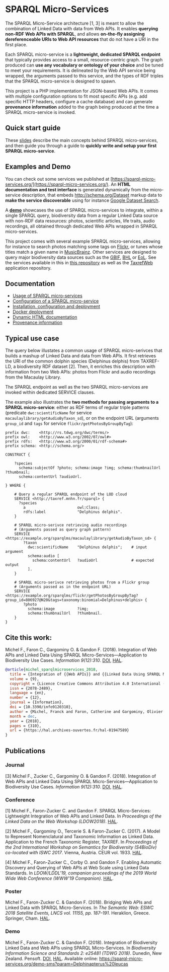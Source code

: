 # SPARQL Micro-Services

The SPARQL Micro-Service architecture [1, 3] is meant to allow the combination of Linked Data with data from Web APIs. It enables **querying non-RDF Web APIs with SPARQL**, and allows **on-the-fly assigning dereferenceable URIs to Web API resources** that do not have a URI in the first place.

Each SPARQL micro-service is a **lightweight, dedicated SPARQL endpoint** that typically provides access to a small, resource-centric graph. The graph produced can **use any vocabulary or ontology of your choice** and be tuned to meet your requirements. It is delineated by the Web API service being wrapped, the arguments passed to this service, and the types of RDF triples that the SPARQL micro-service is designed to spawn.

This project is a PHP implementation for JSON-based Web APIs. It comes with multiple configuration options to fit most specific APIs (e.g. add specific HTTP headers, configure a cache database) and can generate **provenance information** added to the graph being produced at the time a SPARQL micro-service is invoked.


## Quick start guide

These [slides](doc/quick-start-guide.pdf) describe the main concepts behind SPARQL micro-services, and then guide you through a guide to **quickly write and setup your first SPARQL micro-service**.



## Examples and Demo

You can check out some services we published at [https://sparql-micro-services.org/](https://sparql-micro-services.org/). 
An **HTML documentation and test interface** is generated dynamically from the micro-service description, that embeds http://schema.org/Dataset markup data to **make the service discoverable** using for instance [Google Dataset Search](https://datasetsearch.research.google.com/search?query=flickr%20sparql&docid=88YllZoR%2BmJMuXMgAAAAAA%3D%3D).

A **[demo](http://sparql-micro-services.org/demo-sms?param=Delphinapterus+leucas)** showcases the use of SPARQL micro-services to integrate, within a single SPARQL query, biodiversity data from a regular Linked Data source with non-RDF data resources: photos, scientific articles, life traits, audio recordings, all obtained through dedicated Web APIs wrapped in SPARQL micro-services.

This project comes with several example SPARQL micro-services, allowing for instance to search photos matching some tags on [Flickr](https://www.flickr.com/), or tunes whose titles match a given name in [MusicBrainz](https://musicbrainz.org/).
Other services are designed to query major biodiversity data sources such as the [GBIF](https://www.biodiversitylibrary.org/), [BHL](https://www.biodiversitylibrary.org/) or [EoL](http://eol.org/traitbank).
See the services available in this in [this repository](services/) as well as the [TaxrefWeb](https://github.com/frmichel/taxrefweb/tree/master/sparql-micro-services) application repository.



## Documentation

- [Usage of SPARQL micro-services](doc/01-usage.md)
- [Configuration of a SPARQL micro-service](doc/02-config.md)
- [Installation, configuration and deployment](doc/04-install.md)
- [Docker deployment](deployment/docker/)
- [Dynamic HTML documentation](doc/03-html-doc.md)
- [Provenance information](doc/05-prov.md)



## Typical use case

The query below illustates a common usage of SPARQL micro-serivces that builds a mashup of Linked Data and data from Web APIs.
It first retrieves the URI of the common dolphin species (Delphinus delphis) from TAXREF-LD, a biodiversity RDF dataset [2]. Then, it enriches this description with information from two Web APIs: photos from Flickr and audio recordings from the Macaulay Library.

The SPARQL endpoint as well as the two SPARQL micro-services are invoked within dedicated SERVICE clauses.

The example also illustrates the **two methods for passing arguments to a SPARQL micro-service**: either as RDF terms of regular  triple patterns (predicate ```dwc:scientificName``` for service ```macaulaylibrary/getAudioByTaxon_sd```), or on the endpoint URL (arguments ```group_id``` and ```tags``` for service ```flickr/getPhotosByGroupByTag```):

```sparql
prefix dwc:    <http://rs.tdwg.org/dwc/terms/>
prefix owl:    <http://www.w3.org/2002/07/owl#>
prefix rdfs:   <http://www.w3.org/2000/01/rdf-schema#>
prefix schema: <http://schema.org/>

CONSTRUCT {

    ?species
      schema:subjectOf ?photo; schema:image ?img; schema:thumbnailUrl ?thumbnail;
      schema:contentUrl ?audioUrl.
      
} WHERE {

    # Query a regular SPARQL endpoint of the LOD cloud
    SERVICE <http://taxref.mnhn.fr/sparql> {
      ?species 
        a                       owl:Class;
        rdfs:label              "Delphinus delphis". 
    }

    # SPARQL micro-serivce retrieving audio recordings
    # (Arguments passed as query graph pattern)
    SERVICE <https://example.org/sparqlms/macaulaylibrary/getAudioByTaxon_sd> {
        ?taxon
          dwc:scientificName    "Delphinus delphis";    # input argument
          schema:audio [ 
            schema:contentUrl   ?audioUrl               # expected output
          ]. 
    }
    
    # SPARQL micro-serivce retrieving photos from a Flickr group
    # (Arguments passed as in the endpoint URL)
    SERVICE <https://example.org/sparqlms/flickr/getPhotosByGroupByTag?group_id=806927@N20&tags=taxonomy:binomial=Delphinus+delphis> {
        ?photo 
          schema:image          ?img;
          schema:thumbnailUrl   ?thumbnail.
    }
}
```


## Cite this work:

Michel F., Faron C., Gargominy O. & Gandon F. (2018). Integration of Web APIs and Linked Data Using SPARQL Micro-Services—Application to Biodiversity Use Cases. *Information 9(12):310*. [DOI](https://dx.doi.org/10.3390/info9120310), [HAL](https://hal.archives-ouvertes.fr/hal-01947589).


```bibtex
@article{michel_sparqlmicroservices_2018,
  title = {Integration of {{Web APIs}} and {{Linked Data Using SPARQL Micro}}-{{Services}}\textemdash{{Application}} to {{Biodiversity Use Cases}}},
  volume = {9},
  copyright = {Licence Creative Commons Attribution 4.0 International (CC-BY)},
  issn = {2078-2489},
  language = {en},
  number = {12},
  journal = {Information},
  doi = {10.3390/info9120310},
  author = {Michel, Franck and Faron, Catherine and Gargominy, Olivier and Gandon, Fabien},
  month = dec,
  year = {2018},
  pages = {310},
  url = {https://hal.archives-ouvertes.fr/hal-01947589}
}
```


## Publications

### Journal

[3] Michel F., Zucker C., Gargominy O. & Gandon F. (2018). Integration of Web APIs and Linked Data Using SPARQL Micro-Services—Application to Biodiversity Use Cases. *Information 9(12):310*. [DOI](https://dx.doi.org/10.3390/info9120310), [HAL](https://hal.archives-ouvertes.fr/hal-01947589).

### Conference

[1] Michel F., Faron-Zucker C. and Gandon F. SPARQL Micro-Services: Lightweight Integration of Web APIs and Linked Data. In *Proceedings of the Linked Data on the Web Workshop (LDOW2018)*. [HAL](https://hal.archives-ouvertes.fr/hal-01722792).

[2] Michel F., Gargominy O., Tercerie S. & Faron-Zucker C. (2017). A Model to Represent Nomenclatural and Taxonomic Information as Linked Data. Application to the French Taxonomic Register, TAXREF. In *Proceedings of the 2nd International Workshop on Semantics for Biodiversity (S4BioDiv) co-located with ISWC 2017*. Vienna, Austria. CEUR vol. 1933. [HAL](https://hal.archives-ouvertes.fr/hal-01617708).

[4] Michel F., Faron-Zucker C., Corby O. and Gandon F. Enabling Automatic Discovery and Querying of Web APIs at Web Scale using Linked Data Standards. In *LDOW/LDDL'19, companion proceedings of the 2019 World Wide Web Conference (WWW'19 Companion)*. [HAL](https://hal.archives-ouvertes.fr/hal-02060966).


### Poster

Michel F., Faron-Zucker C. & Gandon F. (2018). Bridging Web APIs and Linked Data with SPARQL Micro-Services. In *The Semantic Web: ESWC 2018 Satellite Events, LNCS vol. 11155, pp. 187–191*. Heraklion, Greece. Springer, Cham. [HAL](https://hal.archives-ouvertes.fr/hal-01783936v1).

### Demo

Michel F., Faron-Zucker C. & Gandon F. (2018). Integration of Biodiversity Linked Data and Web APIs using SPARQL Micro-Services. In *Biodiversity Information Science and Standards 2: e25481 (TDWG 2018)*. Dunedin, New Zealand. Pensoft. [DOI](https://dx.doi.org/10.3897/biss.2.25481), [HAL](https://hal.archives-ouvertes.fr/hal-01856365). 
Available online: https://sparql-micro-services.org/demo-sms?param=Delphinapterus%20leucas
